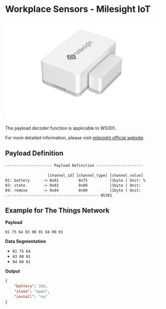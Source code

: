 # Workplace Sensors - Milesight IoT

![WS301](WS301.png)

The payload decoder function is applicable to WS301.

For more detailed information, please visit [milesight official website](https://www.milesight-iot.com).

## Payload Definition

```
--------------------- Payload Definition ---------------------

                   [channel_id] [channel_type] [channel_value]
01: battery      -> 0x01         0x75          [1byte ] Unit: %
03: state        -> 0x03         0x00          [1byte ] Unit:
04: remove       -> 0x04         0x00          [1byte ] Unit:
------------------------------------------ WS301
```

## Example for The Things Network

**Payload**

```
01 75 64 03 00 01 04 00 01
```

**Data Segmentation**

-   `01 75 64`
-   `03 00 01`
-   `04 00 01`

**Output**

```json
{
    "battery": 100,
    "state": "open",
    "install": "no"
}
```
